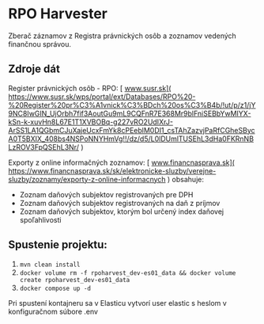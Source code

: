 # RPO Harvester 
Zberač záznamov z Registra právnických osôb a zoznamov vedených finančnou správou.

## Zdroje dát
Register právnických osôb - RPO: [ www.susr.sk]( https://www.susr.sk/wps/portal/ext/Databases/RPO%20-%20Register%20pr%C3%A1vnick%C3%BDch%20os%C3%B4b/!ut/p/z1/jY9NC8IwGIN_UjOrbh7fif3AoutGu9mL9CQFnR7E368Mr9blFniSEBbYwMIYX-kSn-k-xuvHn8L67E1T1XVBOBq-g227vRO2UdIXrJ-ArSS1LA1QGbmCJuXajeUcxFmYk8cPEeblM0DI1_csTAhZazvjPaRfCGheSBycA0T5BXIX_408bs4NSPoNNYHmVg!!/dz/d5/L0lDUmlTUSEhL3dHa0FKRnNBLzROV3FpQSEhL3Nr/ ) 

Exporty z online informačných zoznamov: [ www.financnasprava.sk]( https://www.financnasprava.sk/sk/elektronicke-sluzby/verejne-sluzby/zoznamy/exporty-z-online-informacnych )
obsahuje:
- Zoznam daňových subjektov registrovaných pre DPH 
- Zoznam daňových subjektov registrovaných na daň z príjmov
- Zoznam daňových subjektov, ktorým bol určený index daňovej spoľahlivosti

## Spustenie projektu:

1. `mvn clean install`
2. `docker volume rm -f rpoharvest_dev-es01_data && docker volume create rpoharvest_dev-es01_data`
3. `docker compose up -d`

Pri spustení kontajneru sa v Elasticu vytvorí user elastic s heslom v konfiguračnom súbore .env 



